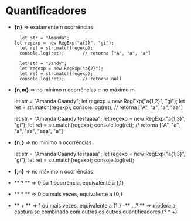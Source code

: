 # Quantificadores

- **{n}** => exatamente n ocorrências

	    let str = "Amanda";
      let regexp = new RegExp("a{2}", "gi");
	    let ret = str.match(regexp);
	    console.log(ret);		// retorna ["A", "a", "a"]

	    let str = "Sandy";
	    let regexp = new RegExp("a{2}");
	    let ret = str.match(regexp);
	    console.log(ret);		// retorna null

- **{n,m}** => no mínimo n ocorrências e no máximo m

	let str = "Amanda Caandy";
	let regexp = new RegExp("a{1,2}", "gi");
	let ret = str.match(regexp);
	console.log(ret);		// retorna ["A", "a", "a", "aa"]

	let str = "Amanda Caandy testaaaa";
	let regexp = new RegExp("a{1,3}", "gi");
	let ret = str.match(regexp);
	console.log(ret);		// retorna ["A", "a", "a", "aa", "aaa", "a"]	

- **{n,}** => no mínimo n ocorrências

	let str = "Amanda Caandy testaaaa";
	let regexp = new RegExp("a{1,3}", "gi");
	let ret = str.match(regexp);
	console.log(ret);

- **{,n}** => no máximo n ocorrências
- ** ? ** => 0 ou 1 ocorrência, equivalente a {,1}
- ** * ** => 0 ou mais vezes, equivalente a {0,}
- ** + ** => 1 ou mais vezes, equivalente a {1,}
-** ...? ** => modera a captura se combinado com outros os outros quantificadores (? * +) 
